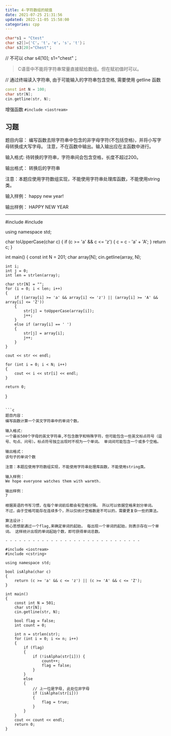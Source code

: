 ```yaml
---
title: 4-字符数组的赋值
date: 2021-07-25 21:31:56
updated: 2022-11-05 15:58:00
categories: cpp
---
```


```cpp
char*s1 = "Ctest"
char s2[]={'C'，'t'，'e'，'s'，'t'}；
char s3[20]="Chest"；
```

// 不可以
char s4[10];
s1="chest"；
> C语音中不能将字符串常量直接赋给数组。但在赋初值时可以。

// 通过终端读入字符串, 由于可能输入的字符串包含空格, 需要使用 getline 函数

```cpp
const int N = 100;
char str[N];
cin.getline(str, N);
```

增强函数 `#include <iostream>`

## 习题

题目内容：
编写函数去除字符串中包含的非字母字符(不包括空格)，并将小写字母转换成大写字母。
注意，不在函数中输出。输入输出应在主函数中进行。

输入格式:
待转换的字符串，字符串间会包含空格，长度不超过200。

输出格式：
转换后的字符串

注意：本题应使用字符数组实现，不能使用字符串处理库函数，不能使用string类。

输入样例：
happy new year!

输出样例：
HAPPY NEW YEAR

- - - - - - - - - - - - - - - - - - - - - - - - - - - - - -

#include <iostream>
#include <cstring>

using namespace std;

char toUpperCase(char c)
{
    if (c >= 'a' && c <= 'z')
    {
        c = c - 'a' + 'A';
    }
    return c;
}

int main()
{
    const int N = 201;
    char array[N];
    cin.getline(array, N);

    int i;
    int j = 0;
    int len = strlen(array);

    char str[N] = "";
    for (i = 0; i < len; i++)
    {
        if ((array[i] >= 'a' && array[i] <= 'z') || (array[i] >= 'A' && array[i] <= 'Z'))
        {
            str[j] = toUpperCase(array[i]);
            j++;
        }
        else if (array[i] == ' ')
        {
            str[j] = array[i];
            j++;
        }
    }

    cout << str << endl;

    for (int i = 0; i < N; i++)
    {
        cout << i << str[i] << endl;
    }

    return 0;
}
```

```c
题目内容：
编写函数计算一个英文字符串中的单词个数。

输入格式:
一个最长500个字母的英文字符串,不包含数字和特殊字符，但可能包含一些英文标点符号（逗号、句点、问号）。标点符号独立出现时不视为一个单词。 单词间可能包含一个或多个空格。

输出格式：
该句子的单词个数

注意：本题应使用字符数组实现，不能使用字符串处理库函数，不能使用string类。

输入样例：
We hope everyone watches them with warmth.

输出样例：
7

根据英语的书写习惯，在每个单词前后都会有空格分隔。 所以可以依据空格来划分单词。
不过，由于空格可能存在连续多个，所以仅统计空格数是不可以的，需要更复杂一些的算法。

算法设计：
核心思想是通过一个flag,来确定单词的起始， 每出现一个单词的起始，则表示存在一个单词。 这样统计出现的单词起始个数，即可获得单词总数。

- - - - - - - - - - - - - - - - - - - - - - - - - - - - - -

#include <iostream>
#include <cstring>

using namespace std;

bool isAlpha(char c)
{
    return (c >= 'a' && c <= 'z') || (c >= 'A' && c <= 'Z');
}

int main()
{
    const int N = 501;
    char str[N];
    cin.getline(str, N);

    bool flag = false;
    int count = 0;

    int n = strlen(str);
    for (int i = 0; i <= n; i++)
    {
        if (flag)
        {
            if (!isAlpha(str[i])) {
                count++;
                flag = false;
            }
        }
        else
        {
            // 上一位是字母, 此处位非字母
            if (isAlpha(str[i]))
            {
                flag = true;
            }
        }
    }
    cout << count << endl;
    return 0;
}
```
